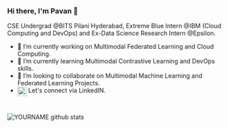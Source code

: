 ### Hi there, I'm Pavan 👋

CSE Undergrad @BITS Pilani Hyderabad, Extreme Blue Intern @IBM (Cloud Computing and DevOps) and Ex-Data Science Research Intern @Epsilon.

- 🔭 I’m currently working on Multimodal Federated Learning and Cloud Computing.
- 🌱 I’m currently learning Multimodal Contrastive Learning and DevOps skills.
- 👯 I’m looking to collaborate on Multimodal Machine Learning and Federated Learning Projects.
- Let's connect via LinkedIN. <a href="https://in.linkedin.com/in/pavan-kumar-reddy-yannam"> <img align="left" alt="Pavan | LinkedIN" width="22px" src="https://raw.githubusercontent.com/peterthehan/peterthehan/master/assets/linkedin.svg" /></a> 
</br>

<!--   **[LinkedIN](https://in.linkedin.com/in/pavan-kumar-reddy-yannam), [Email](ypavan2802@gmail.com)** -->
![YOURNAME github stats](https://github-readme-stats.vercel.app/api?username=PavanReddy28&show_icons=true&hide_border=true)

<!-- 
- 🤔 I’m looking for help with ...
- 📫 How to reach me: ...
- 😄 Pronouns: ...
- ⚡ Fun fact: ...
 -->
